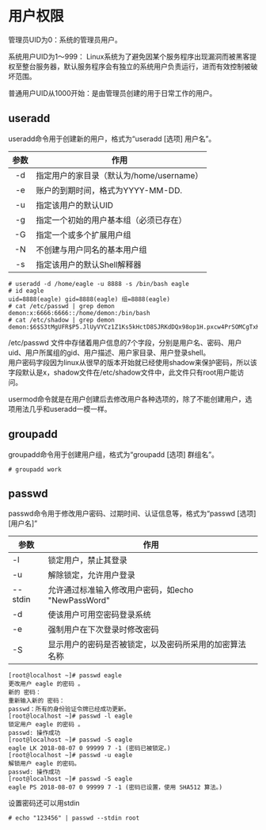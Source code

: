 # 用户权限

管理员UID为0：系统的管理员用户。  

系统用户UID为1～999： Linux系统为了避免因某个服务程序出现漏洞而被黑客提权至整台服务器，默认服务程序会有独立的系统用户负责运行，进而有效控制被破坏范围。  

普通用户UID从1000开始：是由管理员创建的用于日常工作的用户。  

## useradd

useradd命令用于创建新的用户，格式为“useradd [选项] 用户名”。  

| 参数 | 作用                          |
|:----:|-----------------------------|
| -d | 指定用户的家目录（默认为/home/username） |
| -e | 账户的到期时间，格式为YYYY-MM-DD.      |
| -u | 指定该用户的默认UID                 |
| -g | 指定一个初始的用户基本组（必须已存在）         |
| -G | 指定一个或多个扩展用户组                |
| -N | 不创建与用户同名的基本用户组              |
| -s | 指定该用户的默认Shell解释器            |

```shell
# useradd -d /home/eagle -u 8888 -s /bin/bash eagle
# id eagle
uid=8888(eagle) gid=8888(eagle) 组=8888(eagle)
# cat /etc/passwd | grep demon
demon:x:6666:6666::/home/demon:/bin/bash
# cat /etc/shadow | grep demon
demon:$6$S3tMgUFR$P5.JlUyVYCz1Z1Ks5kHctD8SJRKdDQx98op1H.pxcw4PrSOMCgTxKcHaV49dpZOYXOy8uTHrXBVyuJMMd1wYL.:17876:0:99999:7:::
```

/etc/passwd 文件中存储着用户信息的7个字段，分别是用户名、密码、用户uid、用户所属组的gid、用户描述、用户家目录、用户登录shell。  
用户密码字段因为linux从很早的版本开始就已经使用shadow来保护密码，所以该字段默认是x，shadow文件在/etc/shadow文件中，此文件只有root用户能访问。  

usermod命令就是在用户创建后去修改用户各种选项的，除了不能创建用户，选项用法几乎和useradd一模一样。

## groupadd

groupadd命令用于创建用户组，格式为“groupadd [选项] 群组名”。  

```shell
# groupadd work
```

## passwd

passwd命令用于修改用户密码、过期时间、认证信息等，格式为“passwd [选项] [用户名]”

| 参数      | 作用                                                           |
|---------|--------------------------------------------------------------|
| -l      | 锁定用户，禁止其登录                                                   |
| -u      | 解除锁定，允许用户登录                                                  |
| --stdin | 允许通过标准输入修改用户密码，如echo "NewPassWord" | passwd --stdin Username |
| -d      | 使该用户可用空密码登录系统                                                |
| -e      | 强制用户在下次登录时修改密码                                               |
| -S      | 显示用户的密码是否被锁定，以及密码所采用的加密算法名称                                  |

```shell
[root@localhost ~]# passwd eagle
更改用户 eagle 的密码 。
新的 密码：
重新输入新的 密码：
passwd：所有的身份验证令牌已经成功更新。
[root@localhost ~]# passwd -l eagle
锁定用户 eagle 的密码 。
passwd: 操作成功
[root@localhost ~]# passwd -S eagle
eagle LK 2018-08-07 0 99999 7 -1 (密码已被锁定。)
[root@localhost ~]# passwd -u eagle
解锁用户 eagle 的密码。
passwd: 操作成功
[root@localhost ~]# passwd -S eagle
eagle PS 2018-08-07 0 99999 7 -1 (密码已设置，使用 SHA512 算法。)
```

设置密码还可以用stdin  

```shell
# echo "123456" | passwd --stdin root
```

